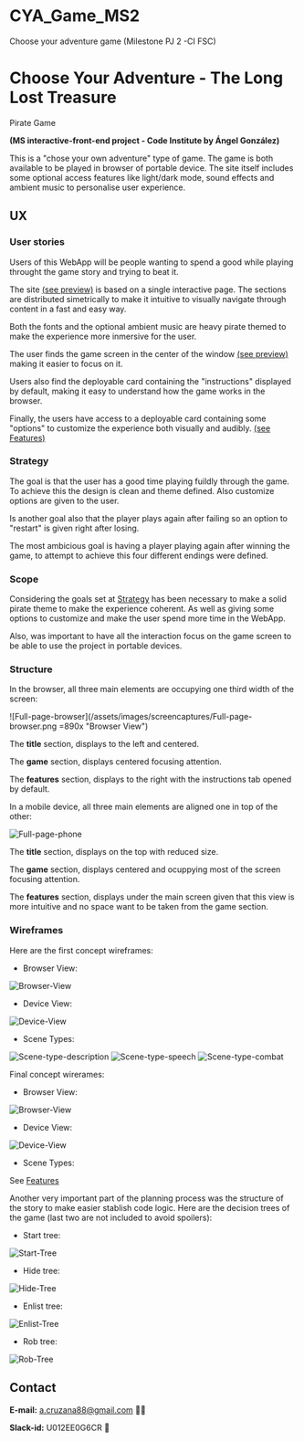 # CYA_Game_MS2

Choose your adventure game (Milestone PJ 2 -CI FSC)

# Choose Your Adventure - The Long Lost Treasure
Pirate Game

**(MS interactive-front-end project - Code Institute by Ángel González)**

This is a "chose your own adventure" type of game. The game is both available to be played in browser of portable device. The site itself includes some optional access features like light/dark mode, sound effects and ambient music to personalise user experience.

## UX
### User stories
Users of this WebApp will be people wanting to spend a good while playing throught the game story and trying to beat it.

The site [(see preview)](/assets/images/screencaptures/Full-page-browser.png) is based on a single interactive page. The sections are distributed simetrically to make it intuitive to visually navigate through content in a fast and easy way.

Both the fonts and the optional ambient music are heavy pirate themed to make the experience more inmersive for the user.

The user finds the game screen in the center of the window [(see preview)](/assets/images/screencaptures/Full-page-browser.png) making it easier to focus on it.

Users also find the deployable card containing the "instructions" displayed by default, making it easy to understand how the game works in the browser.

Finally, the users have access to a deployable card containing some "options" to customize the experience both visually and audibly. [(see Features)](#Features)

### Strategy
The goal is that the user has a good time playing fuildly through the game. To achieve this the design is clean and theme defined. Also customize options are given to the user.

Is another goal also that the player plays again after failing so an option to "restart" is given right after losing.

The most ambicious goal is having a player playing again after winning the game, to attempt to achieve this four different endings were defined.

### Scope
Considering the goals set at [Strategy](#Strategy) has been necessary to make a solid pirate theme to make the experience coherent. As well as giving some options to customize and make the user spend more time in the WebApp.

Also, was important to have all the interaction focus on the game screen to be able to use the project in portable devices.

### Structure
In the browser, all three main elements are occupying one third width of the screen:

![Full-page-browser](/assets/images/screencaptures/Full-page-browser.png =890x "Browser View")

The **title** section, displays to the left and centered.

The **game** section, displays centered focusing attention.

The **features** section, displays to the right with the instructions tab opened by default.

In a mobile device, all three main elements are aligned one in top of the other:

![Full-page-phone](/assets/images/screencaptures/Full-page-phone.png "Phone View")

The **title** section, displays on the top with reduced size.

The **game** section, displays centered and ocuppying most of the screen focusing attention.

The **features** section, displays under the main screen given that this view is more intuitive and no space want to be taken from the game section.

### Wireframes
Here are the first concept wireframes:

* Browser View: 

![Browser-View](/assets/wireframes/Browser-idea.png "Browser View")

* Device View: 

![Device-View](/assets/wireframes/Phone-idea.png "Device View")

* Scene Types: 

![Scene-type-description](/assets/wireframes/Scene-type-description.png "Scene type description") 
![Scene-type-speech](/assets/wireframes/Scene-type-speech.png "Scene type speech") 
![Scene-type-combat](/assets/wireframes/Scene-type-combat.png "Scene type combat")


Final concept wirerames:

* Browser View: 

![Browser-View](/assets/wireframes/Browser-idea-defined.png "Browser View")

* Device View: 

![Device-View](/assets/wireframes/Phone-idea-defined.png "Device View")

* Scene Types: 

See [Features](#Features)

Another very important part of the planning process was the structure of the story to make easier stablish code logic. Here are the decision trees of the game (last two are not included to avoid spoilers):

* Start tree: 

![Start-Tree](/assets/wireframes/Tree-decision-start.png "Start Tree")

* Hide tree: 

![Hide-Tree](/assets/wireframes/Tree-decision-hide.png "Hide Tree")

* Enlist tree: 

![Enlist-Tree](/assets/wireframes/Tree-decision-enlist.png "Enlist Tree")

* Rob tree: 

![Rob-Tree](/assets/wireframes/Tree-decision-rob.png "Rob Tree")

## Contact

**E-mail:** a.cruzana88@gmail.com :technologist:

**Slack-id:** U012EE0G6CR :speech_balloon:
